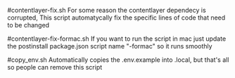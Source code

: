 #contentlayer-fix.sh
For some reason the contentlayer dependecy is corrupted, This script automatycally fix the specific lines of code that need to be changed

#contentlayer-fix-formac.sh
If you want to run the script in mac just update the postinstall package.json script name "-formac" so it runs smoothly

#copy_env.sh
Automatically copies the .env.example into .local, but that's all so people can remove this script